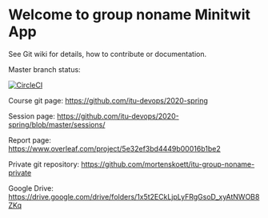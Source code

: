 # Welcome to group noname Minitwit App

See Git wiki for details, how to contribute or documentation.

Master branch status: 

[![CircleCI](https://circleci.com/gh/mortenskoett/itu-devops-group-noname/tree/master.svg?style=svg)](https://app.circleci.com/pipelines/github/mortenskoett/itu-devops-group-noname)


Course git page: https://github.com/itu-devops/2020-spring

Session page: https://github.com/itu-devops/2020-spring/blob/master/sessions/

Report page: https://www.overleaf.com/project/5e32ef3bd4449b00016b1be2

Private git repository: https://github.com/mortenskoett/itu-group-noname-private

Google Drive: https://drive.google.com/drive/folders/1x5t2ECkLjpLyFRgGsoD_xyAtNWOB8ZKq
